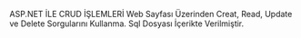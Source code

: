 ASP.NET İLE CRUD İŞLEMLERİ
Web Sayfası Üzerinden Creat, Read, Update ve Delete Sorgularını Kullanma.
Sql Dosyası İçerikte Verilmiştir.
